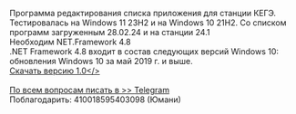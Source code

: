 Программа редактирования списка приложения для станции КЕГЭ.</br>
Тестировалась на Windows 11 23H2 и на Windows 10 21H2. Со списком программ загруженным 28.02.24 и на станции 24.1</br>
Необходим NET.Framework 4.8</br>
.NET Framework 4.8 входит в состав следующих версий Windows 10:</br>
обновления Windows 10 за май 2019 г. и выше.</br>
<a href="https://github.com/djwirtuoz/_kege_sft_form/releases/download/untagged-42fd27549e7fc9ee97a2/Release.zip">Скачать версию 1.0</></br>
</br>
По всем вопросам писать в >> <a href="t.me/djwirtuoz">Telegram</a></br>
Поблагодарить: 410018595403098 (Юмани)
